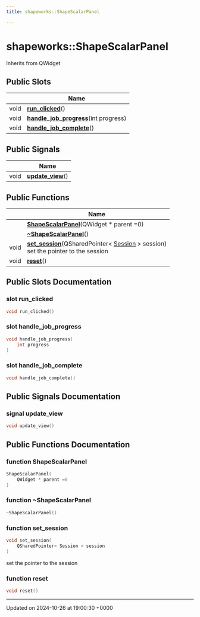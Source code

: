 ```yaml
---
title: shapeworks::ShapeScalarPanel

---
```


# shapeworks::ShapeScalarPanel





Inherits from QWidget

## Public Slots

|                | Name           |
| -------------- | -------------- |
| void | **[run_clicked](../Classes/classshapeworks_1_1ShapeScalarPanel.md#slot-run-clicked)**() |
| void | **[handle_job_progress](../Classes/classshapeworks_1_1ShapeScalarPanel.md#slot-handle-job-progress)**(int progress) |
| void | **[handle_job_complete](../Classes/classshapeworks_1_1ShapeScalarPanel.md#slot-handle-job-complete)**() |

## Public Signals

|                | Name           |
| -------------- | -------------- |
| void | **[update_view](../Classes/classshapeworks_1_1ShapeScalarPanel.md#signal-update-view)**() |

## Public Functions

|                | Name           |
| -------------- | -------------- |
| | **[ShapeScalarPanel](../Classes/classshapeworks_1_1ShapeScalarPanel.md#function-shapescalarpanel)**(QWidget * parent =0) |
| | **[~ShapeScalarPanel](../Classes/classshapeworks_1_1ShapeScalarPanel.md#function-~shapescalarpanel)**() |
| void | **[set_session](../Classes/classshapeworks_1_1ShapeScalarPanel.md#function-set-session)**(QSharedPointer< [Session](../Classes/classshapeworks_1_1Session.md) > session)<br>set the pointer to the session  |
| void | **[reset](../Classes/classshapeworks_1_1ShapeScalarPanel.md#function-reset)**() |

## Public Slots Documentation

### slot run_clicked

```cpp
void run_clicked()
```


### slot handle_job_progress

```cpp
void handle_job_progress(
    int progress
)
```


### slot handle_job_complete

```cpp
void handle_job_complete()
```


## Public Signals Documentation

### signal update_view

```cpp
void update_view()
```


## Public Functions Documentation

### function ShapeScalarPanel

```cpp
ShapeScalarPanel(
    QWidget * parent =0
)
```


### function ~ShapeScalarPanel

```cpp
~ShapeScalarPanel()
```


### function set_session

```cpp
void set_session(
    QSharedPointer< Session > session
)
```

set the pointer to the session 

### function reset

```cpp
void reset()
```


-------------------------------

Updated on 2024-10-26 at 19:00:30 +0000